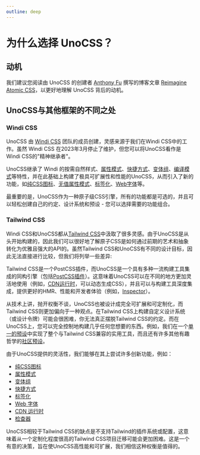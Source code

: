 ```yaml
---
outline: deep
---
```


# 为什么选择 UnoCSS？

## 动机

我们建议您阅读由 UnoCSS 的创建者 [Anthony Fu](https://antfu.me/) 撰写的博客文章 [Reimagine Atomic CSS](https://antfu.me/posts/reimagine-atomic-css-zh)，以更好地理解 UnoCSS 背后的动机。

## UnoCSS与其他框架的不同之处

### Windi CSS

UnoCSS 由 [Windi CSS](https://windicss.org/) 团队的成员创建，灵感来源于我们在Windi CSS中的工作。虽然 Windi CSS 在2023年3月停止了维护，但您可以将UnoCSS看作是Windi CSS的"精神继承者"。


UnoCSS继承了 Windi 的按需自然样式、[属性模式](/presets/attributify)、[快捷方式](/config/shortcuts)、[变体组](/transformers/variant-group)、[编译模式](/transformers/compile-class)等特性，并在此基础上构建了极具可扩展性和性能的UnoCSS，从而引入了新的功能，如[纯CSS图标](/presets/icons)、[无值属性模式](/presets/attributify#valueless-attributify)、[标签化](/presets/tagify)、[Web字体](/presets/web-fonts)等。

最重要的是，UnoCSS作为一种原子级CSS引擎，所有的功能都是可选的，并且可以轻松创建自己的约定、设计系统和预设 - 您可以选择需要的功能组合。

### Tailwind CSS

Windi CSS和UnoCSS都从[Tailwind CSS](https://tailwindcss.com/)中汲取了很多灵感。由于UnoCSS是从头开始构建的，因此我们可以很好地了解原子CSS是如何通过前期的艺术和抽象转化为优雅且强大的API的。虽然Tailwind CSS和UnoCSS有不同的设计目标，因此无法直接进行比较，但我们将列举一些差异:


Tailwind CSS是一个PostCSS插件，而UnoCSS是一个具有多种一流构建工具集成的同构引擎（包括[PostCSS插件](/integrations/postcss)）。这意味着UnoCSS可以在不同的地方更加灵活地使用（例如，[CDN运行时](/integrations/runtime)，可以动态生成CSS），并且可以与构建工具深度集成，提供更好的HMR、性能和开发者体验（例如，[Inspector](/tools/inspector)）。

从技术上讲，抛开权衡不谈，UnoCSS也被设计成完全可扩展和可定制化，而Tailwind CSS则更加偏向于一种观点。在Tailwind CSS上构建自定义设计系统（或设计令牌）可能会很困难，你无法真正摆脱Tailwind CSS的约定。而在UnoCSS上，您可以完全控制地构建几乎任何您想要的东西。例如，我们在一个[单一的预设](/presets/wind)中实现了整个与Tailwind CSS兼容的实用工具，而且还有许多其他有趣哲学的[社区预设](/presets/community)。


由于UnoCSS提供的灵活性，我们能够在其上尝试许多创新功能，例如：

- [纯CSS图标](/presets/icons)
- [属性模式](/presets/attributify)
- [变体组](/transformers/variant-group)
- [快捷方式](/config/shortcuts)
- [标签化](/presets/tagify)
- [Web 字体](/presets/web-fonts)
- [CDN 运行时](/integrations/runtime)
- [检查器](/tools/inspector)

UnoCSS相较于Tailwind CSS的缺点是不支持Tailwind的插件系统或配置，这意味着从一个定制化程度很高的Tailwind CSS项目迁移可能会更加困难。这是一个有意的决策，旨在使UnoCSS高性能和可扩展，我们相信这种权衡是值得的。
